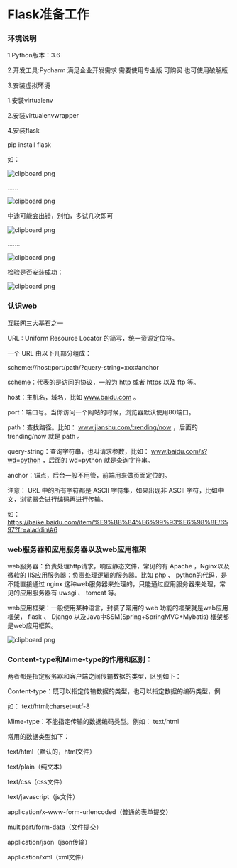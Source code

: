 # Flask准备工作

### 环境说明

1.Python版本：3.6

2.开发工具:Pycharm 满足企业开发需求 需要使用专业版 可购买 也可使用破解版

3.安装虚拟环境

1.安装virtualenv

2.安装virtualenvwrapper

4.安装flask

pip install flask

如：

![clipboard.png](media/a50214ea87d474bc805299f032fd4842.png)

......

![clipboard.png](media/ae4e7ef1a9093f7951bf9bbc7fac048e.png)

中途可能会出错，别怕，多试几次即可

![clipboard.png](media/1785136e0fa63b62bf2eb868fb090783.png)

.......

![clipboard.png](media/89c37936db1ced0f6f7aad440992f8db.png)

检验是否安装成功：

![clipboard.png](media/a367e9488eea29edb1d85994459cb299.png)

### 认识web

互联网三大基石之一

URL : Uniform Resource Locator 的简写，统一资源定位符。

一个 URL 由以下几部分组成：

scheme://host:port/path/?query-string=xxx\#anchor

scheme：代表的是访问的协议，一般为 http 或者 https 以及 ftp 等。

host：主机名，域名，比如 www.baidu.com 。

port：端口号。当你访问一个网站的时候，浏览器默认使用80端口。

path：查找路径。比如： www.jianshu.com/trending/now ，后面的 trending/now 就是
path 。

query-string：查询字符串，也叫请求参数，比如： www.baidu.com/s?wd=python
，后面的 wd=python 就是查询字符串。

anchor：锚点，后台一般不用管，前端用来做页面定位的。

注意： URL 中的所有字符都是 ASCII 字符集，如果出现非 ASCII
字符，比如中文，浏览器会进行编码再进行传输。

如：https://baike.baidu.com/item/%E9%BB%84%E6%99%93%E6%98%8E/6597?fr=aladdin\#6

### web服务器和应用服务器以及web应用框架

web服务器：负责处理http请求，响应静态文件，常见的有 Apache ，Nginx以及微软的
IIS应用服务器：负责处理逻辑的服务器。比如 php 、 python的代码，是不能直接通过
nginx 这种web服务器来处理的，只能通过应用服务器来处理，常见的应用服务器有 uwsgi
、 tomcat 等。

web应用框架：一般使用某种语言，封装了常用的 web 功能的框架就是web应用框架，
flask 、 Django 以及Java中SSM(Spring+SpringMVC+Mybatis) 框架都是web应用框架。

![clipboard.png](media/4fe19067888a8096dc23b3bf386aa707.png)

### Content-type和Mime-type的作用和区别：

两者都是指定服务器和客户端之间传输数据的类型，区别如下：

Content-type：既可以指定传输数据的类型，也可以指定数据的编码类型，例

如： text/html;charset=utf-8

Mime-type：不能指定传输的数据编码类型。例如： text/html

常用的数据类型如下：

text/html（默认的，html文件）

text/plain（纯文本）

text/css（css文件）

text/javascript（js文件）

application/x-www-form-urlencoded（普通的表单提交）

multipart/form-data（文件提交）

application/json（json传输）

application/xml（xml文件）
